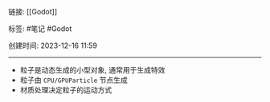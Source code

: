 链接: [[Godot]]

标签: #笔记 #Godot 

创建时间: 2023-12-16 11:59

---

- 粒子是动态生成的小型对象, 通常用于生成特效
- 粒子由 `CPU/GPUParticle` 节点生成
- 材质处理决定粒子的运动方式